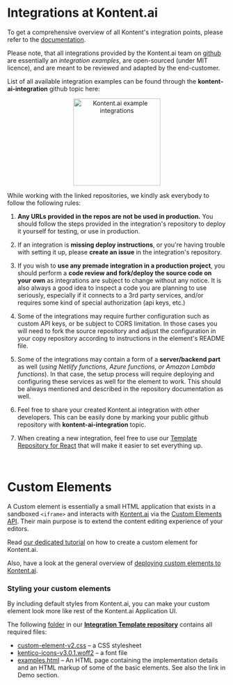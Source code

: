 # Integrations at Kontent.ai

To get a comprehensive overview of all Kontent's integration points, please refer to the [documentation](https://kontent.ai/learn/tutorials/develop-apps/integrate/integrations-overview/). 

Please note, that all integrations provided by the Kontent.ai team on [github](https://github.com/kontent-ai) are essentially an *integration examples*, are open-sourced (under MIT licence), and are meant to be reviewed and adapted by the end-customer. 

List of all available integration examples can be found through the **kontent-ai-integration** github topic here: 

<p align="center">
<a href="https://github.com/topics/kontent-ai-integrations" target="_blank"><image src="https://img.shields.io/static/v1?label=&message=example integrations&color=3dcca8&style=for-the-badge" alt="Kontent.ai example integrations" width="200" aligh="center"/></a>
</p>

While working with the linked repositories, we kindly ask everybody to follow the following rules:

1) **Any URLs provided in the repos are not be used in production.** You should follow the steps provided in the integration's repository to deploy it yourself for testing, or use in production.

2) If an integration is **missing deploy instructions**, or you're having trouble with setting it up, please **create an issue** in the integration's repository.

3) If you wish to **use any premade integration in a production project**, you should perform a **code review and fork/deploy the source code on your own** as integrations are subject to change without any notice. It is also always a good idea to inspect a code you are planning to use seriously, especially if it connects to a 3rd party services, and/or requires some kind of special authorization (api keys, etc.)

4) Some of the integrations may require further configuration such as custom API keys, or be subject to CORS limitation. In those cases you will need to fork the source repository and adjust the configuration in your copy repository according to instructions in the element's README file.

5) Some of the integrations may contain a form of a **server/backend part** as well (_using Netlify functions, Azure functions, or Amazon Lambda functions_). In that case, the setup process will require deploying and configuring these services as well for the element to work. This should be always mentioned and described in the repository documentation as well.

6) Feel free to share your created Kontent.ai integration with other developers. This can be easily done by marking your public github repository with **kontent-ai-integration** topic. 

7) When creating a new integration, feel free to use our [Template Repository for React](https://github.com/kontent-ai/integration-template-react) that will make it easier to set everything up. 

<br />

# Custom Elements
A Custom element is essentially a small HTML application that exists in a sandboxed `<iframe>` and interacts with [Kontent.ai](https://kontent.ai/) via the [Custom Elements API](https://kontent.ai/learn/reference/custom-elements-js-api). Their main purpose is to extend the content editing experience of your editors. 

Read [our dedicated tutorial](./New-Custom-Element.md) on how to create a custom element for Kontent.ai.

Also, have a look at the general overview of [deploying custom elements to Kontent.ai](https://kontent.ai/learn/tutorials/develop-apps/integrate/content-editing-extensions).

### Styling your custom elements

By including default styles from Kontent.ai, you can make your custom element look more like rest of the Kontent.ai Application UI.

The following [folder](https://github.com/kontent-ai/integration-template-react/tree/main/public) in our [**Integration Template repository**](https://github.com/kontent-ai/integration-template-react) contains all required files:

* [custom-element-v2.css](https://github.com/kontent-ai/integration-template-react/blob/main/public/kontent-ai-app-styles.css) – a CSS stylesheet
* [kentico-icons-v3.0.1.woff2](https://github.com/kontent-ai/integration-template-react/blob/main/public/kontent-ai-icons-v3.0.1.woff2) – a font file
* [examples.html](https://github.com/kontent-ai/integration-template-react/blob/main/public/examples.html) – An HTML page containing the implementation details and an HTML markup of some of the basic elements. See also the link in Demo section.